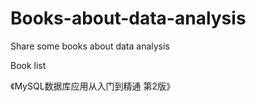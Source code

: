 # Books-about-data-analysis
Share some books about data analysis

Book list

《MySQL数据库应用从入门到精通 第2版》
